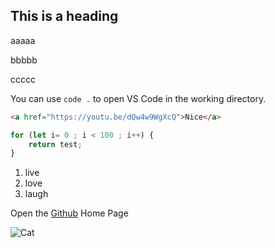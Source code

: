 ## This is a heading

aaaaa 

bbbbb

ccccc

You can use `code .` to open VS Code in the working directory. 

```html
<a href="https://youtu.be/dQw4w9WgXcQ">Nice</a>
```

```js
for (let i= 0 ; i < 100 ; i++) {
    return test;
}
```

1. live
2. love
3. laugh

Open the [Github](https://github.com/) Home Page

![Cat](https://placekitten.com/200/200)
